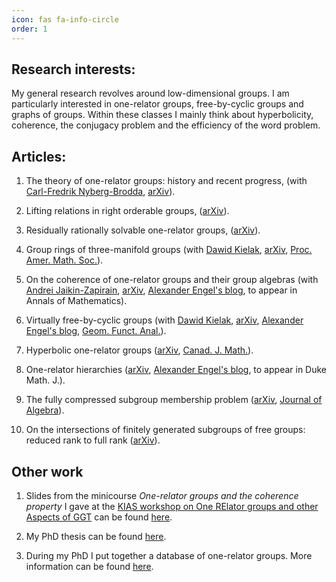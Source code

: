 ```yaml
---
icon: fas fa-info-circle
order: 1
---
```


## Research interests:
My general research revolves around low-dimensional groups. I am particularly interested in one-relator groups, free-by-cyclic groups and graphs of groups. Within these classes I mainly think about hyperbolicity, coherence, the conjugacy problem and the efficiency of the word problem.

## Articles:
1) The theory of one-relator groups: history and recent progress, (with [Carl-Fredrik Nyberg-Brodda](https://sites.google.com/view/cf-nb/), [arXiv](https://arxiv.org/abs/2501.18306)).
   
2) Lifting relations in right orderable groups, ([arXiv](https://arxiv.org/abs/2412.17057)).

3) Residually rationally solvable one-relator groups, ([arXiv](https://arxiv.org/abs/2407.09272)).

4) Group rings of three-manifold groups (with [Dawid Kielak](https://people.maths.ox.ac.uk/kielak/), [arXiv](https://arxiv.org/abs/2303.15907), [Proc. Amer. Math. Soc.](https://doi.org/10.1090/proc/16716)).

5) On the coherence of one-relator groups and their group algebras (with [Andrei Jaikin-Zapirain](https://matematicas.uam.es/~andrei.jaikin/), [arXiv](https://arxiv.org/abs/2303.05976), [Alexander Engel's blog](https://blog.spp2026.de/coherence-of-one-relator-groups/), to appear in Annals of Mathematics).

6) Virtually free-by-cyclic groups (with [Dawid Kielak](https://people.maths.ox.ac.uk/kielak/), [arXiv](https://arxiv.org/abs/2302.11500), [Alexander Engel's blog](https://blog.spp2026.de/virtually-free-by-cyclic-groups/), [Geom. Funct. Anal.](https://doi.org/10.1007/s00039-024-00687-6)).

7) Hyperbolic one-relator groups ([arXiv](https://arxiv.org/abs/2211.04371), [Canad. J. Math.](https://doi.org/10.4153/S0008414X24000427)).

8) One-relator hierarchies ([arXiv](https://arxiv.org/abs/2202.11324), [Alexander Engel's blog](https://blog.spp2026.de/hyperbolicity-of-one-relator-groups/), to appear in Duke Math. J.).
   
9) The fully compressed subgroup membership problem ([arXiv](https://arxiv.org/abs/2110.10055), [Journal of Algebra](https://www.sciencedirect.com/science/article/pii/S0021869323001382)).

10) On the intersections of finitely generated subgroups of free groups: reduced rank to full rank ([arXiv](https://arxiv.org/abs/2108.10814)).

## Other work
1) Slides from the minicourse _One-relator groups and the coherence property_ I gave at the [KIAS workshop on One RElator groups and other Aspects of GGT](https://sites.google.com/view/dgt5) can be found [here](https://raw.githubusercontent.com/MarcoLinton/marcolinton.github.io/main/_data/One-relator_groups_and_the_coherence_property.pdf).
   
2) My PhD thesis can be found [here](https://wrap.warwick.ac.uk/id/eprint/173085/).
  
3) During my PhD I put together a database of one-relator groups. More information can be found [here](https://marcolinton.github.io/database/).
